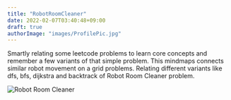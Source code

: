 ```yaml
---
title: "RobotRoomCleaner"
date: 2022-02-07T03:40:48+09:00
draft: true
authorImage: "images/ProfilePic.jpg"
---
```


Smartly relating some leetcode problems to learn core concepts and remember a few variants of that simple problem.
This mindmaps connects similar robot movement on a grid problems. Relating different variants like dfs, bfs, dijkstra and backtrack of Robot Room Cleaner problem. 

![Robot Room Cleaner](/images/RobotRoomCleaner.png)